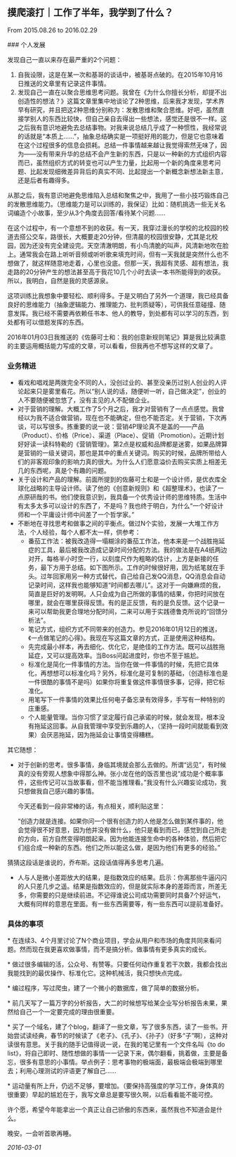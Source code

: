 ## 摸爬滚打｜工作了半年，我学到了什么？

From 2015.08.26 to 2016.02.29

### 个人发展 

发现自己一直以来存在最严重的2个问题：
1. 自我设限，这是在某一次和基哥的谈话中，被基哥点破的。在2015年10月16日推送的文章里有记录这件事情。
2. 发现自己一直在以聚合思维思考问题。我曾在《为什么你擅长分析，却提不出创造性的想法？》这篇文章里集中地谈论了2种思维，后来我才发现，学术界早有研究，并且把这2种思维分别称为：发散思维和聚合思维。好吧，虽然直接学别人的东西比较快，但自己亲自去得出一些想法，感觉还是很不一样。这之后我有意识地避免去总结事物。对我来说总结几乎成了一种惯性，我经常说的话就是“本质上……”，抽象总结确实是一项挺好用的能力，但是它也意味着在这个过程很多的信息会损耗。总结一件事情越来越让我觉得索然无味了，因为——没有带来升华的总结不会产生新的东西，只是以一种新的方式组织内容而已，虽然组织方式的转变也可以产生力量，比起用一个新的角度来思考问题、比起发现细微差异背后的真实不同、比起提出一个新概念新想法新主意，还是后者有趣得多。

从那之后，我有意识地避免思维陷入总结和聚焦之中，我用了一些小技巧锻炼自己的发散思维能力。（思维能力是可以训练的，我保证）比如：随机挑选一些无关名词编造个小故事，至少从3个角度去回答/看待某个问题…… 

在这个过程中，有一个意想不到的收获。有一天，我穿过漫长的学校的北校园的校道去搭公交车，路很长，大概要走20分钟，但清晨的校园很安静，尤其是北校园，因为还没有完全建设完。天空清澈明朗，有小鸟清脆的叫声，风清新地吹在脸上。通常我会在路上听听音频或听听歌来填充时间，但有一天我就是突然什么也不想做了，就这样随意地走着，心里也没底。但那一天，我超有灵感、超有想法，我走路的20分钟产生的想法甚至高于我花10几个小时去读一本书所能得到的收获。所以，我明白，自然是我的灵感源泉。 

这项训练比我想象中要轻松、顺利得多。于是又明白了另外一个道理，我已经具备良好的思维能力（抽象逻辑能力、推理能力、批判质疑等），可供我任意碰撞、随意发挥。我已经不需要再依赖任书本、他人的教导，到处都有可以学习的东西，到处都有可以借题发挥的东西。 

2016年01月03日我推送的《佐藤可士和：我的创意新规则笔记》算是我比较满意的主要运用概括能力写成的文章，可以看看，但我再也不想写这样的文章了。

### 业务精进

- 看戏和唱戏是两拨完全不同的人，没创过业的、甚至没亲历过别人创业的人评论起来只是雾里看花。所以“别人说的话，随便听一听，自己做决定”，创业的人不要随便被忽悠了，没有主见的人不配做企业。
- 对于营销的理解。大概工作了5个月之后，我才对营销有了一点点感觉。我曾经以为我不适合做营销，现在也不能确定，但也不能否定。关于营销，下次再谈，可以写很多。拣重要的说一说：营销4P理论真不是盖的——产品（Product）、价格（Price）、渠道（Place）、促销（Promotion）。近期计划好好读一读科特勒的《营销管理》。第2点是权威和品牌都是迷雾，如果品牌算是营销的一级关键词，那也是其中的重点关键词。购买的时候，品牌所带给人们的非客观印象的影响力真的很大。为什么人们愿意溢价去购买实质上相差无几的东西呢，真是个有趣的问题。
- 关于设计和产品的理解。前面所提到的佐藤可士和是一个设计师，是优衣库全球化战略的主导设计师。读了他的《创意新规则》和《超整理术》，也读了一点原研哉的书。他们使我意识到，我具备一个优秀设计师的思维特质。生活中有太多太多可以设计的东西了，不是吗？我也终于明白，为什么“一个好设计师和一个平庸设计师中间差了一个哲学家。”
- 不断地在寻找思考和做事之间的平衡点。做过N个实验，发展一大堆工作方法，个人经验，每个人都不太一样，供参考：
  - 番茄工作法：被我改造得一塌糊涂的番茄工作法，他本来是一个战胜拖延症的工具，最后被我改造成记录时间分配的方法。我的做法是在A4纸两边对开，每格半小时空一行，以刻度尺作为粗略的估计，上方是新接的任务，最下方用于总结。如下图所示。工作的时候很好用，因为纸笔就在手头。过年回家用另一种方式替代，自己给自己发QQ消息，QQ消息会自动记录时间，这样我也能够知道“时间都去哪儿”。这对于一向嫌麻烦的我，简直是巨好的发明啊。人只会成为自己所做的事情的结果，你把时间放在哪里，就会在哪里获得反馈。有的是正反馈，有的是负反馈。这个记录一来可以帮助我更合理地分配时间，二来可以用于实践德鲁克所说的“回馈分析法”。
  - 笔记方式，组织方式不同带来的创造力。参见2016年01月12日的推送，《一点做笔记的心得》。我现在写这篇文章的方式，正是使用这种结构。
  - 先完成最小样本，再去细化、优化它，是绝佳的工作方法。既可以战胜拖延症，又可以提高效率。当Boss问起进度时，你也不至于尴尬。
  - 标准化是简化一件事情的方法。当你在做一件事情的时候，先把它具体化，再想想可以标准化吗？另外，标准化是可复制的基础，（创造标准也是一件很酷的事情不是吗）如果你将重复做这件事情很多事，记得，把它标准化。
  - 用笔写下一件事情的效果比任何电子备忘录有效得多，手写有一种特别的庄重感。
  - 个人能量管理。当你习惯了坚定履行自己承诺的时候，就会发现，根本没有拖延这回事。从自我管理中享受到乐趣的人，（坚持一段时间就能看到效果）会厌恶拖延，因为拖延会让事情变得糟糕。

其它随想：

- 对于创新的思考。很多事情，身临其境就会那么去做的。所谓“远见”，有时候真的没有旁观人想象中得那么神。张小龙在他的饭否里也说“成功是个概率事件，这些传记可以当故事看，但不能当推理看。”我没有什么兴趣妄论成功，我只想做我自己感兴趣的事情。 

  今天还看到一段非常棒的话，有点相关，顺利贴这里： 

  “创造力就是连接。如果你问一个很有创造力的人他是怎么做到某件事的，他会觉得很不好意思，因为他并没有做什么，他只是看到而已，感觉到自己所走的方向，前方自然变得明朗起来。因为他能连接生命中的各种体验，然后把它们组合成一种新的东西。他们之所以能这么做，是因为他们有更多的经验。” 

猜猜这段话是谁说的，乔布斯。这段话值得再多思考几遍。 

- 人与人是微小差距放大的结果，是指数效应的结果。启示：你离那些牛逼闪闪的人只差几步之遥。结果是指数效应的，但是就实际本身的差距而言，所差无多，你需要的只是继续前进。不记得谁说公司成功需要同时具备7个好运气，大概有同样的意思在里面。有一些东西需要等，有一些东西可以提前准备好。

### 具体的事项

* 在连续3、4个月里讨论了N个商业项目，学会从用户和市场的角度共同来看问题。然而现在我更喜欢做事情，而不是搞分析。做事情有更多真实的成长。

* 做过很多编辑的活，公众号、有赞等。只要任何动作重复若干次数，我都会找出我能找到的最优操作、标准化它。这种机械活，我只想快点完成。

* 编过程序，写过爬虫，建了一个微小的数据库，做了简单的数据分析。

* 前几天写了一篇万字的分析报告，大二的时候想写给某企业写分析报告未果，果然给自己一个一定要完成的理由很重要。

* 买了一个域名，建了个blog，翻译了一些文章，写了很多东西，读了一些书。开始尝试读经典，春节的时候读了《老子》、《孔子》、《孙子》（好多“子”啊），这种对读很有意思。关于我的随手记值得说一说，在我的笔记里有一个文件名叫《to do list》，将自己即时、随性想做的事情一一记录下来，偶尔翻看，挑着做，主要是备忘，很多有意思的小事情。举点例子：思考事物的极端面，最极端会极端到哪里去；利用心理测试的评语更了解自己……

* 运动量有所上升，仍远不足够，要增加。（要保持高强度的学习工作，身体真的很重要）早起的尴尬在于，我写文章总是要写很久啊，以后看看能不能可控。



许个愿，希望今年能拿出一个真正让自己骄傲的东西来，虽然我也不知道会是什么。

晚安。一会听首歌再睡。



*2016-03-01*